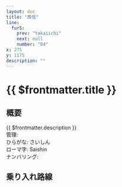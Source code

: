 ```yaml
---
layout: doc
title: "西信"
line:
  furS:
    prev: "tokaiichi"
    next: null
    number: "04"
x: 275
y: 1175
description: ""
---
```


# {{ $frontmatter.title }} <ViewinMap />
<!-- ![駅の写真の説明](駅の写真のURL) -->

## 概要
{{ $frontmatter.description }}  
管理:   
ひらがな: さいしん  
ローマ字: Saishin  
ナンバリング: <Numberling />

## 乗り入れ路線
<LineInfo />
